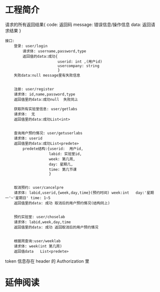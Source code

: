 # 工程简介
请求的所有返回结果{
    code: 返回码
    message: 错误信息/操作信息
    data: 返回请求结果
}

    接口:
        登录: user/login   			
            请求体: username,password,type	
            返回值的data:成功{
                            userid: int ,(用户id)
                            usercompany: string
                            }
        失败data:null message里有失败信息
	
	
        注册: user/register  			
        请求体: id,name,password,type	
        返回值里的data:成功null  失败同上
        
        获取所有实验室信息: user/getlabs  	
        请求体:  无			
        返回值里的data:成功List<int>
        
        
        查询用户预约情况: user/getuserlabs	
        请求体: userid			
        返回值里的data:成功List<predete>
            predete结构:{userid:  用户id,
                        labid: 实验室id,
                        week: 第几周,
                        day: 星期几,
                        time: 第几节课
                        }
        
        
        取消预约: user/cancelpre		
        请求体: labid,userid,{week,day,time}(预约时间)	week:int   day:'星期一'~'星期日' time: 1~5
        返回值里的data: 成功 取消后的用户预约情况(结构同上)
        
        
        预约实验室: user/choselab		
        请求体: labid,week,day,time		
        返回值里的data: 成功 返回取消后的用户预约情况
        
        
        根据周查询:user/weeklab		
        请求体: week(int 第几周)		
        返回值data   List<predete>

token 信息存在 header 的 Authorization 里

# 延伸阅读

